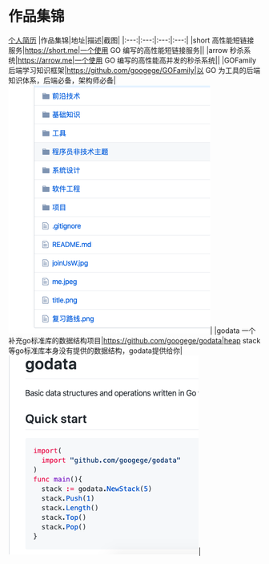 # 作品集锦
[个人简历](./me.pdf)
|作品集锦|地址|描述|截图|
|:---:|:---:|:---:|:---:|
|short 高性能短链接服务|https://short.me|一个使用 GO 编写的高性能短链接服务||
|arrow 秒杀系统|https://arrow.me|一个使用 GO 编写的高性能高并发的秒杀系统||
|GOFamily 后端学习知识框架|https://github.com/googege/GOFamily|以 GO 为工具的后端知识体系，后端必备，架构师必备|![1.3](./1.3.png)|
|godata 一个补充go标准库的数据结构项目|https://github.com/googege/godata|heap stack等go标准库本身没有提供的数据结构，godata提供给你|![1.4](./1.4.png)|
